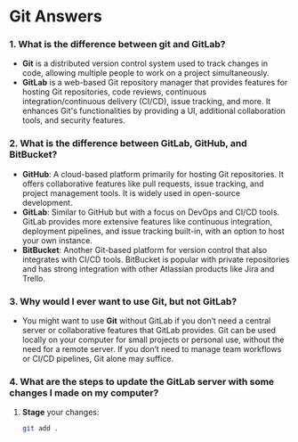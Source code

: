 # Git Answers

### 1. What is the difference between git and GitLab?
- **Git** is a distributed version control system used to track changes in code, allowing multiple people to work on a project simultaneously.
- **GitLab** is a web-based Git repository manager that provides features for hosting Git repositories, code reviews, continuous integration/continuous delivery (CI/CD), issue tracking, and more. It enhances Git's functionalities by providing a UI, additional collaboration tools, and security features.

### 2. What is the difference between GitLab, GitHub, and BitBucket?
- **GitHub**: A cloud-based platform primarily for hosting Git repositories. It offers collaborative features like pull requests, issue tracking, and project management tools. It is widely used in open-source development.
- **GitLab**: Similar to GitHub but with a focus on DevOps and CI/CD tools. GitLab provides more extensive features like continuous integration, deployment pipelines, and issue tracking built-in, with an option to host your own instance.
- **BitBucket**: Another Git-based platform for version control that also integrates with CI/CD tools. BitBucket is popular with private repositories and has strong integration with other Atlassian products like Jira and Trello.

### 3. Why would I ever want to use Git, but not GitLab?
- You might want to use **Git** without GitLab if you don’t need a central server or collaborative features that GitLab provides. Git can be used locally on your computer for small projects or personal use, without the need for a remote server. If you don’t need to manage team workflows or CI/CD pipelines, Git alone may suffice.

### 4. What are the steps to update the GitLab server with some changes I made on my computer?
1. **Stage** your changes:
   ```bash
   git add .
